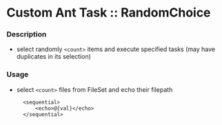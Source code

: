 # Custom Ant Task :: RandomChoice

### Description

- select randomly `<count>` items and execute specified tasks (may have duplicates in its selection)

### Usage

- select `<count>` files from FileSet and echo their filepath

    <randomchoice param="val" count="3">
    	<fileset dir="${data.dir}" erroronmissingdir="false">
    		<include name="**/*" />
    	</fileset>
    
    	<sequential>
    		<echo>@{val}</echo>
    	</sequential>
    </randomchoice>
